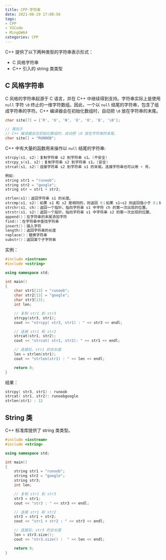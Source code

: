 ```yaml
---
title: CPP-字符串
date: 2021-06-29 17:08:56
tags:
- CPP
- VSCode
- MingGW64
categories: CPP
---
```


C++ 提供了以下两种类型的字符串表示形式：

* C 风格字符串
* C++ 引入的 string 类类型

## C 风格字符串

C 风格的字符串起源于 C 语言，并在 C++ 中继续得到支持。字符串实际上是使用 `null` 字符 `\0` 终止的一维字符数组。因此，一个以 `null` 结尾的字符串，包含了组成字符串的字符。C++ 编译器会在初始化数组时，自动把 `\0` 放在字符串的末尾。

```cpp
char site[7] = {'R', 'U', 'N', 'O', 'O', 'B', '\0'};

// 等同于
// C++ 编译器会在初始化数组时，自动把 \0 放在字符串的末尾。
char site[] = "RUNOOB";
```

C++ 中有大量的函数用来操作以 `null` 结尾的字符串:

```cpp
strcpy(s1, s2)：复制字符串 s2 到字符串 s1。(不安全)
strcpy_s(s1, s2)：复制字符串 s2 到字符串 s1。(安全)
strcat(s1, s2)：连接字符串 s2 到字符串 s1 的末尾。连接字符串也可以用 + 号，

例如:
string str1 = "runoob";
string str2 = "google";
string str = str1 + str2;

strlen(s1)：返回字符串 s1 的长度。
strcmp(s1, s2)：如果 s1 和 s2 是相同的，则返回 0；如果 s1<s2 则返回值小于 0；如果 s1>s2 则返回值大于 0。如果两个字符串不匹配，且第一个字符串的第一个字符小于第二个字符串的第一个字符，才会返回比0小的值，反之则返回比0大的值。
strchr(s1, ch)：返回一个指针，指向字符串 s1 中字符 ch 的第一次出现的位置。
strstr(s1, s2)：返回一个指针，指向字符串 s1 中字符串 s2 的第一次出现的位置。
append()：在字符串的末尾添加字符
find()：在字符串中查找字符串
insert()：插入字符
length()：返回字符串的长度
replace()：替换字符串
substr()：返回某个子字符串
```

实例：

```cpp
#include <iostream>
#include <cstring>

using namespace std;

int main()
{
    char str1[13] = "runoob";
    char str2[13] = "google";
    char str3[13];
    int len;

    // 复制 str1 到 str3
    strcpy(str3, str1);
    cout << "strcpy( str3, str1) : " << str3 << endl;

    // 连接 str1 和 str2
    strcat(str1, str2);
    cout << "strcat( str1, str2): " << str1 << endl;

    // 连接后，str1 的总长度
    len = strlen(str1);
    cout << "strlen(str1) : " << len << endl;

    return 0;
}
```

结果：

```cpp
strcpy( str3, str1) : runoob
strcat( str1, str2): runoobgoogle
strlen(str1) : 12
```

## String 类

C++ 标准库提供了 string 类类型。

```cpp
#include <iostream>
#include <string>

using namespace std;

int main()
{
    string str1 = "runoob";
    string str2 = "google";
    string str3;
    int len;

    // 复制 str1 到 str3
    str3 = str1;
    cout << "str3 : " << str3 << endl;

    // 连接 str1 和 str2
    str3 = str1 + str2;
    cout << "str1 + str2 : " << str3 << endl;

    // 连接后，str3 的总长度
    len = str3.size();
    cout << "str3.size() :  " << len << endl;

    return 0;
}
```






